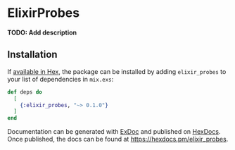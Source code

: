 # ElixirProbes

**TODO: Add description**

## Installation

If [available in Hex](https://hex.pm/docs/publish), the package can be installed
by adding `elixir_probes` to your list of dependencies in `mix.exs`:

```elixir
def deps do
  [
    {:elixir_probes, "~> 0.1.0"}
  ]
end
```

Documentation can be generated with [ExDoc](https://github.com/elixir-lang/ex_doc)
and published on [HexDocs](https://hexdocs.pm). Once published, the docs can
be found at <https://hexdocs.pm/elixir_probes>.

